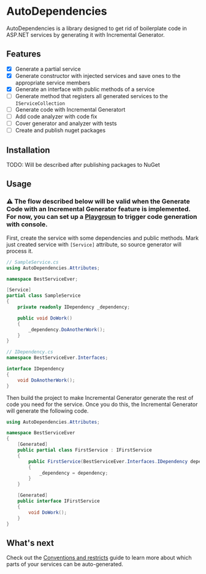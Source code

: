 # AutoDependencies

AutoDependencies is a library designed to get rid of boilerplate code in ASP.NET services by generating it with Incremental Generator.

## Features

- [x] Generate a partial service
- [x] Generate constructor with injected services and save ones to the appropriate service members
- [x] Generate an interface with public methods of a service
- [ ] Generate method that registers all generated services to the `IServiceCollection`
- [ ] Generate code with Incremental Generatort
- [ ] Add code analyzer with code fix
- [ ] Cover generator and analyzer with tests
- [ ] Create and publish nuget packages

## Installation

TODO: Will be described after publishing packages to NuGet

## Usage

### ⚠️ The flow described below will be valid when the Generate Code with an Incremental Generator feature is implemented. For now, you can set up a [Playgroun](/docs/playground.md) to trigger code generation with console.

First, create the service with some dependencies and public methods. Mark just created service with `[Service]` attribute, so source generator will process it.

```csharp
// SampleService.cs
using AutoDependencies.Attributes;

namespace BestServiceEver;

[Service]
partial class SampleService
{
    private readonly IDependency _dependency;

    public void DoWork() 
    {
        _dependency.DoAnotherWork();
    }
}

// IDependency.cs
namespace BestServiceEver.Interfaces;

interface IDependency
{
    void DoAnotherWork();
}
```

Then build the project to make Incremental Generator generate the rest of code you need for the service. Once you do this, the Incremental Generator will generate the following code.

```csharp
using AutoDependencies.Attributes;

namespace BestServiceEver 
{
    [Generated]
    public partial class FirstService : IFirstService
    {
        public FirstService(BestServiceEver.Interfaces.IDependency dependency)
        {
            _dependency = dependency;
        }
    }

    [Generated]
    public interface IFirstService
    {
        void DoWork();
    }
}
```

## What's next

Check out the [Conventions and restricts](./docs/convention.md) guide to learn more about which parts of your services can be auto-generated.

